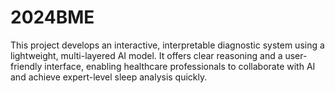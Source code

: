 # 2024BME
This project develops an interactive, interpretable diagnostic system using a lightweight, multi-layered AI model. It offers clear reasoning and a user-friendly interface, enabling healthcare professionals to collaborate with AI and achieve expert-level sleep analysis quickly.
